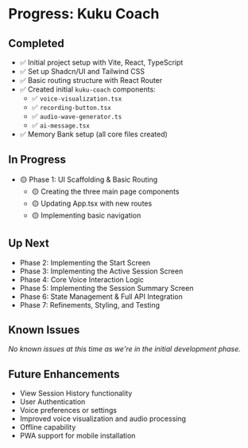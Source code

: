 # Progress: Kuku Coach

## Completed

- ✅ Initial project setup with Vite, React, TypeScript
- ✅ Set up Shadcn/UI and Tailwind CSS
- ✅ Basic routing structure with React Router
- ✅ Created initial `kuku-coach` components:
  - ✅ `voice-visualization.tsx`
  - ✅ `recording-button.tsx`
  - ✅ `audio-wave-generator.ts`
  - ✅ `ai-message.tsx`
- ✅ Memory Bank setup (all core files created)

## In Progress

- 🟡 Phase 1: UI Scaffolding & Basic Routing
  - 🟡 Creating the three main page components
  - 🟡 Updating App.tsx with new routes
  - 🟡 Implementing basic navigation

## Up Next

- Phase 2: Implementing the Start Screen
- Phase 3: Implementing the Active Session Screen
- Phase 4: Core Voice Interaction Logic
- Phase 5: Implementing the Session Summary Screen
- Phase 6: State Management & Full API Integration
- Phase 7: Refinements, Styling, and Testing

## Known Issues

*No known issues at this time as we're in the initial development phase.*

## Future Enhancements

- View Session History functionality
- User Authentication
- Voice preferences or settings
- Improved voice visualization and audio processing
- Offline capability
- PWA support for mobile installation 